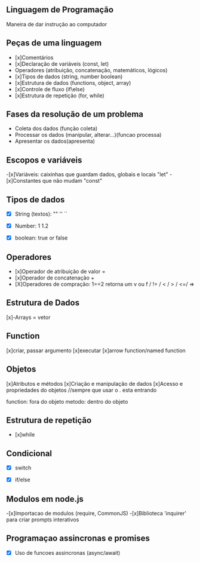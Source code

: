 ## Linguagem de Programação 

Maneira de dar instrução ao computador

## Peças de uma linguagem 

- [x]Comentários
- [x]Declaração de variáveis (const, let)
- Operadores (atribuição, concatenação, matemáticos, lógicos)
- [x]Tipos de dados (string, number boolean)
- [x]Estrutura de dados (functions, object, array)
- [x]Controle de fluxo (if\else)
- [x]Estrutura de repetição (for, while)

## Fases da resolução de um problema

- Coleta dos dados (função coleta)
- Processar os dados (manipular, alterar...)(funcao processa)
- Apresentar os dados(apresenta)

## Escopos e variáveis

-[x]Variáveis: caixinhas que guardam dados, globais e locais "let"
-[x]Constantes que não mudam "const"

## Tipos de dados
-[x] String (textos): "" '' ``
-[x] Number: 1 1.2
-[x] boolean: true or false


## Operadores

- [x]Operador de atribuição de valor =
- [x]Operador de concatenação +
- [X]Operadores de compração: 1==2 retorna um v ou f / != / < / > / <=/ =>

## Estrutura de Dados

[x]-Arrays = vetor


## Function

[x]criar, passar argumento
[x]executar
[x]arrow function/named function

## Objetos

[x]Atributos e métodos
[x]Criação e manipulação de dados
[x]Acesso e propriedades do objetos //sempre que usar o . esta entrando 


function: fora do objeto
metodo: dentro do objeto

## Estrutura de repetição 

- [x]while

## Condicional

-[x] switch
-[x] if/else


## Modulos em node.js

-[x]Importacao de modulos (require, CommonJS)
-[x]Biblioteca 'inquirer' para criar prompts interativos

## Programaçao assincronas e promises

-[x] Uso de funcoes assincronas (async/await)

